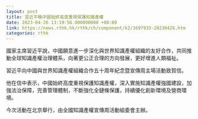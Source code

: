 ```yaml
---
layout: post
title: 習近平稱中國始終高度重視保護知識產權
date: 2023-04-26 13:19:56.000000000 +08:00
link: https://news.rthk.hk/rthk/ch/component/k2/1697933-20230426.htm
categories: rthk
---
```


國家主席習近平說，中國願意進一步深化與世界知識產權組織的友好合作，共同推動全球知識產權治理體系，向著更公正合理的方向發展，更好增進人類福祉。

習近平向中國與世界知識產權組織合作五十周年紀念暨宣傳周主場活動致賀信。

他在信中表示，中國始終高度重視保護知識產權，深入實施知識產權強國建設，加強法治保障，完善管理體制，不斷強化全鏈條保護，持續優化創新環境及營商環境。

今次活動在北京舉行，由全國知識產權宣傳周活動組委會主辦。
